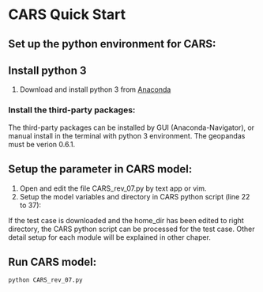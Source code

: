 # CARS Quick Start

## Set up the python environment for CARS:

## Install python 3

1. Download and install python 3 from [Anaconda](https://www.anaconda.com/products/individual)

### Install the third-party packages:
The third-party packages can be installed by GUI (Anaconda-Navigator), or manual install in the terminal with python 3 environment. The geopandas must be verion 0.6.1.


## Setup the parameter in CARS model:

1. Open and edit the file CARS_rev_07.py by text app or vim.
2. Setup the model variables and directory in CARS python script (line 22 to 37):

If the test case is downloaded and the home_dir has been edited to right directory, the CARS python script can be processed for the test case. Other detail setup for each module will be explained in other chaper. 

## Run CARS model:
```
python CARS_rev_07.py
```
